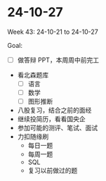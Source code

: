 # 24-10-27
Week 43: 24-10-21 to 24-10-27

Goal:
- [ ] 做答辩 PPT，本周周中前完工
- 看北森题库
  - [ ] 语言
  - [ ] 数学
  - [ ] 图形推断
- 八股复习，结合之前的面经
- 继续投简历，看看国央企
- 参加可能的测评、笔试、面试
- 力扣随缘刷
  - 每日一题
  - 每周一题
  - SQL
  - 复习以前做过的题
